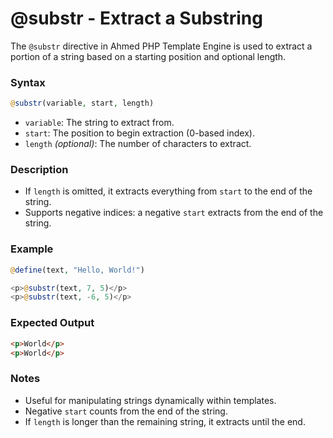 # @substr - Extract a Substring

The `@substr` directive in Ahmed PHP Template Engine is used to extract a portion of a string based on a starting position and optional length.

### Syntax

```php
@substr(variable, start, length)
```

* `variable`: The string to extract from.
* `start`: The position to begin extraction (0-based index).
* `length` _(optional)_: The number of characters to extract.

### Description

* If `length` is omitted, it extracts everything from `start` to the end of the string.
* Supports negative indices: a negative `start` extracts from the end of the string.

### Example

```php
@define(text, "Hello, World!")

<p>@substr(text, 7, 5)</p>
<p>@substr(text, -6, 5)</p>
```

### Expected Output

```html
<p>World</p>
<p>World</p>
```

### Notes

* Useful for manipulating strings dynamically within templates.
* Negative `start` counts from the end of the string.
* If `length` is longer than the remaining string, it extracts until the end.
